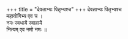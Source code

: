 +++
title = "देवताभ्यः पितृभ्यश्च"
+++
देवताभ्यः पितृभ्यश्च  
महायोगिभ्य एव च ।  
नमः स्वधायै स्वाहायै  
नित्यम् एव नमो नमः ॥ 